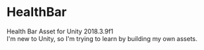 # HealthBar
Health Bar Asset for Unity 2018.3.9f1   
I'm new to Unity, so I'm trying to learn by building my own assets.

